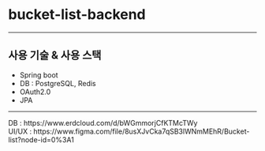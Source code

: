 # bucket-list-backend
<hr>

## 사용 기술 & 사용 스택

+ Spring boot
+ DB : PostgreSQL, Redis
+ OAuth2.0
+ JPA

<hr>

<div>DB : https://www.erdcloud.com/d/bWGmmorjCfKTMcTWy</div>
<div>UI/UX : https://www.figma.com/file/8usXJvCka7qSB3lWNmMEhR/Bucket-list?node-id=0%3A1<div>

